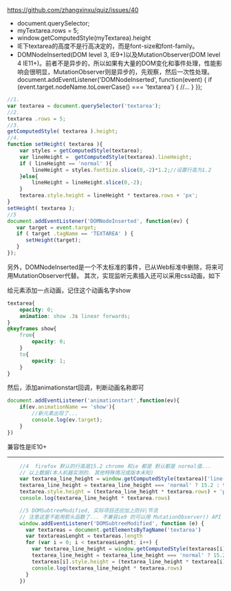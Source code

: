 https://github.com/zhangxinxu/quiz/issues/40

- document.querySelector;
- myTextarea.rows = 5;
- window.getComputedStyle(myTextarea).height
- IE下textarea的高度不是行高决定的，而是font-size和font-family。
- DOMNodeInserted(DOM level 3, IE9+)以及MutationObserver(DOM level 4 IE11+)。前者不是异步的，所以如果有大量的DOM变化和事件处理，性能影响会很明显，MutationObserver则是异步的，先观察，然后一次性处理。
document.addEventListener('DOMNodeInserted', function(event) {
if (event.target.nodeName.toLowerCase() === 'textarea') {
//...
}
});

```js
//1.
var textarea = document.querySelector('textarea');
//2.
textarea .rows = 5;
//3.
getComputedStyle( textarea ).height;
//4.
function setHeight( textarea ){
    var styles = getComputedStyle(textarea);
    var lineHeight =  getComputedStyle(textarea).lineHeight;
    if ( lineHeight == 'normal' ){
        lineHeight = styles.fontSize.slice(0,-2)*1.2;//设置行高为1.2
    }else{
        lineHeight = lineHeight.slice(0,-2);
    }
    textarea.style.height = lineHeight * textarea.rows + 'px';
}
setHeight( textarea );
//5
document.addEventListener('DOMNodeInserted', function(ev) {
   var target = event.target;
   if ( target .tagName == 'TEXTAREA' ) {
      setHeight(target);
   }
});
```

另外，DOMNodeInserted是一个不太标准的事件，已从Web标准中删除，将来可用MutationObserver代替。
其次，实现监听元素插入还可以采用css动画，如下

给元素添加一点动画，记住这个动画名字show
```css
textarea{
    opacity: 0;
    animation: show .3s linear forwards;
}
@keyframes show{
    from{
        opacity: 0;
    }
    to{
        opacity: 1;
    }
}
```
然后，添加animationstart回调，判断动画名称即可
```js
document.addEventListener('animationstart',function(ev){
    if(ev.animationName == 'show'){
        //新元素出现了...
        console.log(ev.target);
    }
})
```
兼容性是IE10+


---

```js
    //4  firefox 默认的行高是15.2 chrome 和ie 都是 默认都是 normal值...
    // 以上数据(本人机器实测的. 其他特殊情况或版本未知)
    var textarea_line_height = window.getComputedStyle(textarea)['line-height']
    textarea_line_height = textarea_line_height === 'normal' ? 15.2 : textarea_line_height.slice(0, -2)
    textarea.style.height = (textarea_line_height * textarea.rows) + 'px'
    console.log(textarea_line_height * textarea.rows)

    //5 DOMSubtreeModified, 实际项目还应加上防抖|节流
    // 注意这里不能用箭头函数了... 不兼容ie9 的可以用 MutationObserver() API 
    window.addEventListener('DOMSubtreeModified', function (e) {
      var textareas = document.getElementsByTagName('textarea')
      var textareasLenght = textareas.length
      for (var i = 0; i < textareasLenght; i++) {
        var textarea_line_height = window.getComputedStyle(textareas[i])['line-height']
        textarea_line_height = textarea_line_height === 'normal' ? 15.2 : textarea_line_height.slice(0, -2)
        textareas[i].style.height = (textarea_line_height * textarea[i].rows) + 'px'
        console.log(textarea_line_height * textarea.rows)
      }
    })
```